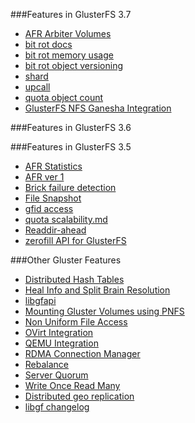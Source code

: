 ###Features in GlusterFS 3.7

-   [AFR Arbiter Volumes](./afr-arbiter-volumes.md)
-   [bit rot docs](./bitrot-docs.md)
-   [bit rot memory usage](./memory-usage.md)
-   [bit rot object versioning](./object-versioning.md)
-   [shard](./shard.md)
-   [upcall](./upcall.md)
-   [quota object count](./quota-object-count.md)
-   [GlusterFS NFS Ganesha Integration](./glusterfs_nfs-ganesha_integration.md)


###Features in GlusterFS 3.6


###Features in GlusterFS 3.5

-   [AFR Statistics](./afr-statistics.md)
-   [AFR ver 1](./afr-v1.md)
-   [Brick failure detection](./brick-failure-detection.md)
-   [File Snapshot](./file-snapshot.md)
-   [gfid access](./gfid-access.md)
-   [quota scalability.md](./quota-scalability.md)
-   [Readdir-ahead](./readdir-ahead.md)
-   [zerofill API for GlusterFS](./zerofill.md)

###Other Gluster Features

-   [Distributed Hash Tables](./dht.md)
-   [Heal Info and Split Brain Resolution](./heal-info-and-split-brain-resolution.md)
-   [libgfapi](./libgfapi.md)
-   [Mounting Gluster Volumes using PNFS](./mount_gluster_volume_using_pnfs.md)
-   [Non Uniform File Access](./nufa.md)
-   [OVirt Integration](./ovirt-integration.md)
-   [QEMU Integration](./qemu-integration.md)
-   [RDMA Connection Manager](./rdmacm.md)
-   [Rebalance](./rebalance.md)
-   [Server Quorum](./server-quorum.md)
-   [Write Once Read Many](./worm.md)
-   [Distributed geo replication](./distributed-geo-rep.md)
-   [libgf changelog](./libgfchangelog.md)